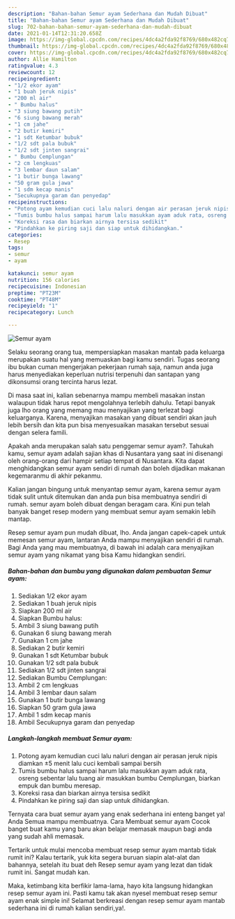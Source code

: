 ```yaml
---
description: "Bahan-bahan Semur ayam Sederhana dan Mudah Dibuat"
title: "Bahan-bahan Semur ayam Sederhana dan Mudah Dibuat"
slug: 702-bahan-bahan-semur-ayam-sederhana-dan-mudah-dibuat
date: 2021-01-14T12:31:20.658Z
image: https://img-global.cpcdn.com/recipes/4dc4a2fda92f8769/680x482cq70/semur-ayam-foto-resep-utama.jpg
thumbnail: https://img-global.cpcdn.com/recipes/4dc4a2fda92f8769/680x482cq70/semur-ayam-foto-resep-utama.jpg
cover: https://img-global.cpcdn.com/recipes/4dc4a2fda92f8769/680x482cq70/semur-ayam-foto-resep-utama.jpg
author: Allie Hamilton
ratingvalue: 4.3
reviewcount: 12
recipeingredient:
- "1/2 ekor ayam"
- "1 buah jeruk nipis"
- "200 ml air"
- " Bumbu halus"
- "3 siung bawang putih"
- "6 siung bawang merah"
- "1 cm jahe"
- "2 butir kemiri"
- "1 sdt Ketumbar bubuk"
- "1/2 sdt pala bubuk"
- "1/2 sdt jinten sangrai"
- " Bumbu Cemplungan"
- "2 cm lengkuas"
- "3 lembar daun salam"
- "1 butir bunga lawang"
- "50 gram gula jawa"
- "1 sdm kecap manis"
- "Secukupnya garam dan penyedap"
recipeinstructions:
- "Potong ayam kemudian cuci lalu naluri dengan air perasan jeruk nipis diamkan ±5 menit lalu cuci kembali sampai bersih"
- "Tumis bumbu halus sampai harum lalu masukkan ayam aduk rata, osreng sebentar lalu tuang air masukkan bumbu Cemplungan, biarkan empuk dan bumbu meresap."
- "Koreksi rasa dan biarkan airnya tersisa sedikit"
- "Pindahkan ke piring saji dan siap untuk dihidangkan."
categories:
- Resep
tags:
- semur
- ayam

katakunci: semur ayam 
nutrition: 156 calories
recipecuisine: Indonesian
preptime: "PT23M"
cooktime: "PT48M"
recipeyield: "1"
recipecategory: Lunch

---
```



![Semur ayam](https://img-global.cpcdn.com/recipes/4dc4a2fda92f8769/680x482cq70/semur-ayam-foto-resep-utama.jpg)

Selaku seorang orang tua, mempersiapkan masakan mantab pada keluarga merupakan suatu hal yang memuaskan bagi kamu sendiri. Tugas seorang ibu bukan cuman mengerjakan pekerjaan rumah saja, namun anda juga harus menyediakan keperluan nutrisi terpenuhi dan santapan yang dikonsumsi orang tercinta harus lezat.

Di masa  saat ini, kalian sebenarnya mampu membeli masakan instan walaupun tidak harus repot mengolahnya terlebih dahulu. Tetapi banyak juga lho orang yang memang mau menyajikan yang terlezat bagi keluarganya. Karena, menyajikan masakan yang dibuat sendiri akan jauh lebih bersih dan kita pun bisa menyesuaikan masakan tersebut sesuai dengan selera famili. 



Apakah anda merupakan salah satu penggemar semur ayam?. Tahukah kamu, semur ayam adalah sajian khas di Nusantara yang saat ini disenangi oleh orang-orang dari hampir setiap tempat di Nusantara. Kita dapat menghidangkan semur ayam sendiri di rumah dan boleh dijadikan makanan kegemaranmu di akhir pekanmu.

Kalian jangan bingung untuk menyantap semur ayam, karena semur ayam tidak sulit untuk ditemukan dan anda pun bisa membuatnya sendiri di rumah. semur ayam boleh dibuat dengan beragam cara. Kini pun telah banyak banget resep modern yang membuat semur ayam semakin lebih mantap.

Resep semur ayam pun mudah dibuat, lho. Anda jangan capek-capek untuk memesan semur ayam, lantaran Anda mampu menyajikan sendiri di rumah. Bagi Anda yang mau membuatnya, di bawah ini adalah cara menyajikan semur ayam yang nikamat yang bisa Kamu hidangkan sendiri.

<!--inarticleads1-->

##### Bahan-bahan dan bumbu yang digunakan dalam pembuatan Semur ayam:

1. Sediakan 1/2 ekor ayam
1. Sediakan 1 buah jeruk nipis
1. Siapkan 200 ml air
1. Siapkan  Bumbu halus:
1. Ambil 3 siung bawang putih
1. Gunakan 6 siung bawang merah
1. Gunakan 1 cm jahe
1. Sediakan 2 butir kemiri
1. Gunakan 1 sdt Ketumbar bubuk
1. Gunakan 1/2 sdt pala bubuk
1. Sediakan 1/2 sdt jinten sangrai
1. Sediakan  Bumbu Cemplungan:
1. Ambil 2 cm lengkuas
1. Ambil 3 lembar daun salam
1. Gunakan 1 butir bunga lawang
1. Siapkan 50 gram gula jawa
1. Ambil 1 sdm kecap manis
1. Ambil Secukupnya garam dan penyedap




<!--inarticleads2-->

##### Langkah-langkah membuat Semur ayam:

1. Potong ayam kemudian cuci lalu naluri dengan air perasan jeruk nipis diamkan ±5 menit lalu cuci kembali sampai bersih
1. Tumis bumbu halus sampai harum lalu masukkan ayam aduk rata, osreng sebentar lalu tuang air masukkan bumbu Cemplungan, biarkan empuk dan bumbu meresap.
1. Koreksi rasa dan biarkan airnya tersisa sedikit
1. Pindahkan ke piring saji dan siap untuk dihidangkan.




Ternyata cara buat semur ayam yang enak sederhana ini enteng banget ya! Anda Semua mampu membuatnya. Cara Membuat semur ayam Cocok banget buat kamu yang baru akan belajar memasak maupun bagi anda yang sudah ahli memasak.

Tertarik untuk mulai mencoba membuat resep semur ayam mantab tidak rumit ini? Kalau tertarik, yuk kita segera buruan siapin alat-alat dan bahannya, setelah itu buat deh Resep semur ayam yang lezat dan tidak rumit ini. Sangat mudah kan. 

Maka, ketimbang kita berfikir lama-lama, hayo kita langsung hidangkan resep semur ayam ini. Pasti kamu tak akan nyesel membuat resep semur ayam enak simple ini! Selamat berkreasi dengan resep semur ayam mantab sederhana ini di rumah kalian sendiri,ya!.


